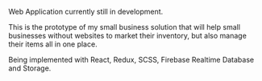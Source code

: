 Web Application currently still in development.

This is the prototype of my small business solution that will help small businesses without websites to market their inventory, but also manage their items all in one place.

Being implemented with React, Redux, SCSS, Firebase Realtime Database and Storage.
